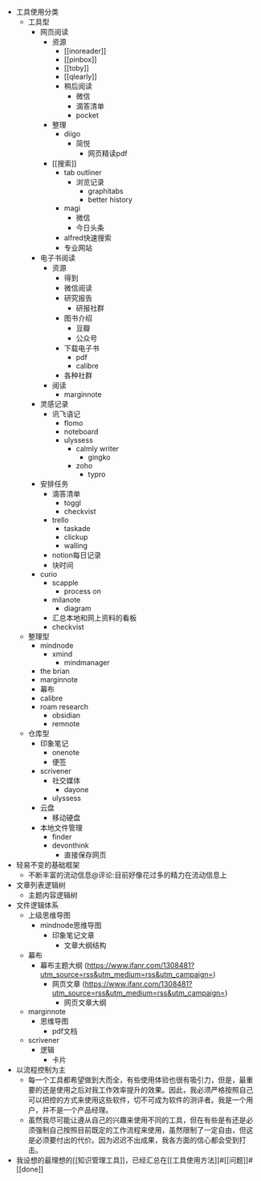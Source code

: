 - 工具使用分类
    - 工具型
        - 网页阅读
            - 资源
                - [[inoreader]]
                - [[pinbox]]
                - [[toby]]
                - [[qlearly]]
                - 稍后阅读
                    - 微信
                    - 滴答清单
                    - pocket
            - 整理
                - diigo
                    - 简悦
                        - 网页精读pdf
            - [[搜索]]
                - tab outliner
                    - 浏览记录
                        - graphitabs
                        - better history
                - magi
                    - 微信
                    - 今日头条
                - alfred快速搜索
                - 专业网站
        - 电子书阅读
            - 资源
                - 得到
                - 微信阅读
                - 研究报告
                    - 研报社群
                - 图书介绍
                    - 豆瓣
                    - 公众号
                - 下载电子书
                    - pdf
                    - calibre
                - 各种社群
            - 阅读
                - marginnote
        - 灵感记录
            - 讯飞语记
                - flomo
                - noteboard
                - ulyssess
                    - calmly writer
                        - gingko
                    - zoho
                        - typro
        - 安排任务
            - 滴答清单
                - toggl
                - checkvist
            - trello
                - taskade
                - clickup
                - walling
            - notion每日记录
            - 块时间
        - curio
            - scapple
                - process on
            - milanote
                - diagram
            - 汇总本地和网上资料的看板
            - checkvist
    - 整理型
        - mindnode
            - xmind
                - mindmanager
        - the brian
        - marginnote
        - 幕布
        - calibre
        - roam research
            - obsidian
            - remnote
    - 仓库型
        - 印象笔记
            - onenote
            - 便签
        - scrivener
            - 社交媒体
                - dayone
            - ulyssess
        - 云盘
            - 移动硬盘
        - 本地文件管理
            - finder
            - devonthink
                - 直接保存网页
- 轻易不变的基础框架
    - 不断丰富的流动信息@评论:目前好像花过多的精力在流动信息上
- 文章列表逻辑树
    - 主题内容逻辑树
- 文件逻辑体系
    - 上级思维导图
        - mindnode思维导图
            - 印象笔记文章
                - 文章大纲结构
    - 幕布
        - 幕布主题大纲 (https://www.ifanr.com/1308481?utm_source=rss&utm_medium=rss&utm_campaign=)
            - 网页文章 (https://www.ifanr.com/1308481?utm_source=rss&utm_medium=rss&utm_campaign=)
                - 网页文章大纲
    - marginnote
        - 思维导图
            - pdf文档
    - scrivener
        - 逻辑
            - 卡片
- 以流程控制为主
    - 每一个工具都希望做到大而全，有些使用体验也很有吸引力，但是，最重要的还是使用之后对我工作效率提升的效果。因此，我必须严格按照自己可以把控的方式来使用这些软件，切不可成为软件的测评者。我是一个用户，并不是一个产品经理。
    - 虽然我尽可能让遵从自己的兴趣来使用不同的工具，但在有些是有还是必须强制自己按照目前既定的工作流程来使用，虽然限制了一定自由，但这是必须要付出的代价。因为迟迟不出成果，我各方面的信心都会受到打击。
- 我设想的最理想的[[知识管理工具]]，已经汇总在[[工具使用方法]]#[[问题]]#[[done]]
